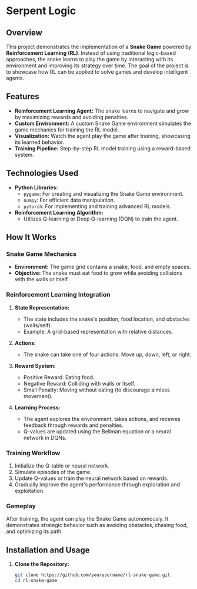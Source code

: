 # Serpent Logic

## Overview
This project demonstrates the implementation of a **Snake Game** powered by **Reinforcement Learning (RL)**. Instead of using traditional logic-based approaches, the snake learns to play the game by interacting with its environment and improving its strategy over time. The goal of the project is to showcase how RL can be applied to solve games and develop intelligent agents.

## Features
- **Reinforcement Learning Agent:** The snake learns to navigate and grow by maximizing rewards and avoiding penalties.
- **Custom Environment:** A custom Snake Game environment simulates the game mechanics for training the RL model.
- **Visualization:** Watch the agent play the game after training, showcasing its learned behavior.
- **Training Pipeline:** Step-by-step RL model training using a reward-based system.

## Technologies Used
- **Python Libraries:**
  - `pygame`: For creating and visualizing the Snake Game environment.
  - `numpy`: For efficient data manipulation.
  - `pytorch`: For implementing and training advanced RL models.
- **Reinforcement Learning Algorithm:**
  - Utilizes Q-learning or Deep Q-learning (DQN) to train the agent.

## How It Works
### Snake Game Mechanics
- **Environment:** The game grid contains a snake, food, and empty spaces.
- **Objective:** The snake must eat food to grow while avoiding collisions with the walls or itself.

### Reinforcement Learning Integration
1. **State Representation:**
   - The state includes the snake's position, food location, and obstacles (walls/self).
   - Example: A grid-based representation with relative distances.

2. **Actions:**
   - The snake can take one of four actions: Move up, down, left, or right.

3. **Reward System:**
   - Positive Reward: Eating food.
   - Negative Reward: Colliding with walls or itself.
   - Small Penalty: Moving without eating (to discourage aimless movement).

4. **Learning Process:**
   - The agent explores the environment, takes actions, and receives feedback through rewards and penalties.
   - Q-values are updated using the Bellman equation or a neural network in DQNs.

### Training Workflow
1. Initialize the Q-table or neural network.
2. Simulate episodes of the game.
3. Update Q-values or train the neural network based on rewards.
4. Gradually improve the agent's performance through exploration and exploitation.

### Gameplay
After training, the agent can play the Snake Game autonomously. It demonstrates strategic behavior such as avoiding obstacles, chasing food, and optimizing its path.

## Installation and Usage
1. **Clone the Repository:**
   ```bash
   git clone https://github.com/yourusername/rl-snake-game.git
   cd rl-snake-game
